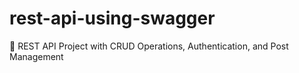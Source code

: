 # rest-api-using-swagger
📘 REST API Project with CRUD Operations, Authentication, and Post Management
